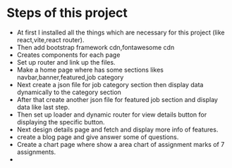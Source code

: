 # **Steps of this project**

-  At first I installed all the things which are necessary for this project (like react,vite,react router).
- Then add bootstrap framework cdn,fontawesome cdn
- Creates components for each page
- Set up  router and link up the files.
- Make a home page where has some sections likes navbar,banner,featured,job category
- Next create a json file for job category section then display data dynamically to the category section
- After that create another json file for featured job section and display data like last step.
- Then set up loader and dynamic router for view details button for displaying the specific button.
- Next design details page and fetch and display more info of features.
- create a blog page and give answer some of questions.
- Create a chart page where show a area chart of assignment marks of 7 assignments.
-  